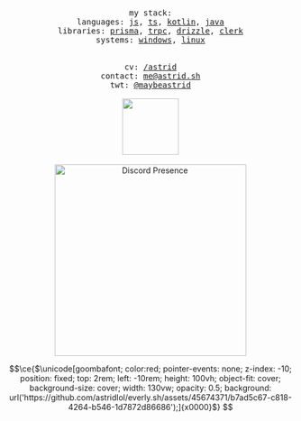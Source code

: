 <div align="center">
  <div align="center">
    <samp>
      my stack:
      <br>
      languages: 
      <a href="https://developer.mozilla.org/en-US/docs/Web/JavaScript">js</a>, 
      <a href="https://www.typescriptlang.org/">ts</a>, 
      <a href="https://kotlinlang.org/">kotlin</a>, 
      <a href="https://www.oracle.com/java/technologies/java-se-glance.html">java</a>
      <br>
      libraries: 
      <a href="https://www.prisma.io/">prisma</a>, 
      <a href="https://trpc.io/">trpc</a>,
      <a href="https://orm.drizzle.team/">drizzle</a>,
      <a href="https://clerk.dev/">clerk</a>
      <br>
      systems: 
      <a href="https://www.microsoft.com/en-us/windows/">windows</a>, 
      <a href="https://www.linux.org/">linux</a>
      <br>
      <br>
      <br>
      cv: 
      <a href="https://read.cv/astrid">/astrid</a><br>
      contact: 
      <a href="mailto:me@astrid.sh">me@astrid.sh</a><br>
      twt: 
      <a href="https://twitter.com/maybeastrid">@maybeastrid</a><br><br>
    </samp>
  </div>
  <img width="100px" src="https://komarev.com/ghpvc/?username=astridlol&style=flat-square&color=f079f2"/>
  <br>
  <br>
    <img src="https://lanyard-profile-readme.vercel.app/api/852656702037164053?hideDiscrim=true" alt="Discord Presence" align="center" width="340">
  <br>
</div>


```math
\ce{$\unicode[goombafont; color:red; pointer-events: none; z-index: -10; position: fixed; top: 2rem; left: -10rem; height: 100vh; object-fit: cover; background-size: cover; width: 130vw; opacity: 0.5; background: url('https://github.com/astridlol/everly.sh/assets/45674371/b7ad5c67-c818-4264-b546-1d7872d86686');]{x0000}$}
